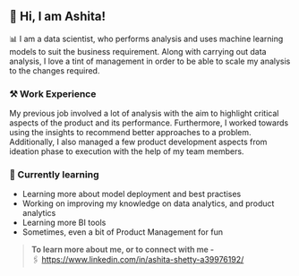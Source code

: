 ## 👋 Hi, I am Ashita!

📊 I am a data scientist, who performs analysis and uses machine learning models to suit the business requirement. Along with carrying out data analysis, I love a tint of management in order to be able to scale my analysis to the changes required.

### ⚒️ Work Experience
My previous job involved a lot of analysis with the aim to highlight critical aspects of the product and its performance. Furthermore, I worked towards using the insights to recommend better approaches to a problem. Additionally, I also managed a few product development aspects from ideation phase to execution with the help of my team members.

### 🔖 Currently learning
- Learning more about model deployment and best practises
- Working on improving my knowledge on data analytics, and product analytics
- Learning more BI tools
- Sometimes, even a bit of Product Management for fun

> **To learn more about me, or to connect with me -**  
> 🖇️ https://www.linkedin.com/in/ashita-shetty-a39976192/


